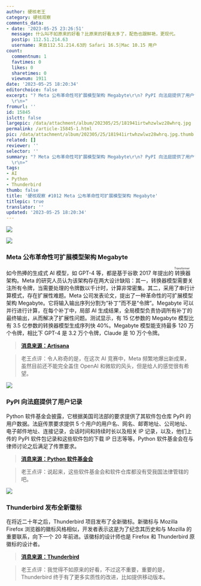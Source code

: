 ```yaml
---
author: 硬核老王
category: 硬核观察
comments_data:
- date: '2023-05-25 23:26:51'
  message: 什么叫不如原来的好看？比原来的好看太多了，配色也跟鲜艳，更现代。
  postip: 112.51.214.63
  username: 来自112.51.214.63的 Safari 16.5|Mac 10.15 用户
count:
  commentnum: 1
  favtimes: 0
  likes: 0
  sharetimes: 0
  viewnum: 1911
date: '2023-05-25 18:20:34'
editorchoice: false
excerpt: "? Meta 公布革命性可扩展模型架构 Megabyte\r\n? PyPI 向法庭提供了用户记录\r\n? Thunderbird 发布全新徽标\r\n»
  \r\n»"
fromurl: ''
id: 15845
islctt: false
largepic: /data/attachment/album/202305/25/181941irtwhzwlwz28whrq.jpg
permalink: /article-15845-1.html
pic: /data/attachment/album/202305/25/181941irtwhzwlwz28whrq.jpg.thumb.jpg
related: []
reviewer: ''
selector: ''
summary: "? Meta 公布革命性可扩展模型架构 Megabyte\r\n? PyPI 向法庭提供了用户记录\r\n? Thunderbird 发布全新徽标\r\n»
  \r\n»"
tags:
- AI
- Python
- Thunderbird
thumb: false
title: '硬核观察 #1012 Meta 公布革命性可扩展模型架构 Megabyte'
titlepic: true
translator: ''
updated: '2023-05-25 18:20:34'
---
```


![](/data/attachment/album/202305/25/181941irtwhzwlwz28whrq.jpg)


![](/data/attachment/album/202305/25/181953e9qj9kn46yl9t4n9.jpg)


### Meta 公布革命性可扩展模型架构 Megabyte


如今热捧的生成式 AI 模型，如 GPT-4 等，都是基于谷歌 2017 年提出的<ruby> 转换器 <rt>  Transformer </rt></ruby>架构。Meta 的研究人员认为该架构存在两大设计缺陷：其一，转换器模型需要关注所有令牌，当需要处理的令牌数以千计时，计算非常密集。其二，采用了串行计算模式，存在扩展性难题。Meta 公司发表论文，提出了一种革命性的可扩展模型架构 Megabyte。它将输入输出序列分割为“补丁”而不是“令牌”。Megabyte 可以并行进行计算，在每个补丁中，局部 AI 生成结果，全局模型负责协调所有补丁的最终输出，从而解决了扩展性问题。测试显示，有 15 亿参数的 Megabyte 模型比有 3.5 亿参数的转换器模型生成序列快 40%。Megabyte 模型能支持最多 120 万个令牌，相比下 GPT-4 是 3.2 万个令牌，Claude 是 10 万个令牌。



> 
> **[消息来源：Artisana](https://www.artisana.ai/articles/meta-ai-unleashes-megabyte-a-revolutionary-scalable-model-architecture)**
> 
> 
> 



> 
> 老王点评：令人称奇的是，在这次 AI 竞赛中，Meta 频繁地爆出新成果，虽然目前还不能完全盖住 OpenAI 和微软的风头，但是给人的感觉很有希望。
> 
> 
> 


![](/data/attachment/album/202305/25/182004erjdm9jmu81jzeet.jpg)


### PyPI 向法庭提供了用户记录


Python 软件基金会披露，它根据美国司法部的要求提供了其软件包仓库 PyPI 的用户数据。法庭传票要求提供 5 个用户的用户名、网名、邮寄地址、公司地址、电子邮件地址、连接记录，会话时间和持续时长以及相关 IP 记录，以及，他们上传的 PyPI 软件包记录和这些软件包的下载 IP 日志等等。Python 软件基金会在与律师讨论之后满足了传票要求。



> 
> **[消息来源：Python 软件基金会](https://blog.pypi.org/posts/2023-05-24-pypi-was-subpoenaed/)**
> 
> 
> 



> 
> 老王点评：说起来，这些软件基金会和软件仓库都没有受我国法律管辖的吧。
> 
> 
> 


![](/data/attachment/album/202305/25/182017uso67et9pf3zfcps.jpg)


### Thunderbird 发布全新徽标


在将近二十年之后，Thunderbird 项目发布了全新徽标。新徽标与 Mozilla Firefox 浏览器的徽标风格相似，开发者表示这是为了纪念其历史和与 Mozilla 的重要联系，向下一个 20 年前进。该徽标的设计师也是 Firefox 和 Thunderbird 原徽标的设计者。



> 
> **[消息来源：Thunderbird](https://blog.thunderbird.net/2023/05/introducing-the-brand-new-thunderbird-logo/)**
> 
> 
> 



> 
> 老王点评：我觉得不如原来的好看，不过这不重要，重要的是，Thunderbird 终于有了更多实质性的改进，比如提供移动版本。
> 
> 
>